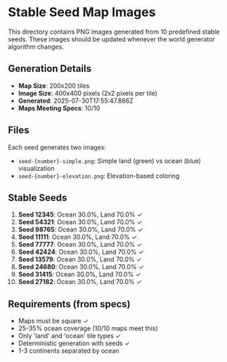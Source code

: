 # Stable Seed Map Images

This directory contains PNG images generated from 10 predefined stable seeds.
These images should be updated whenever the world generator algorithm changes.

## Generation Details

- **Map Size**: 200x200 tiles
- **Image Size**: 400x400 pixels (2x2 pixels per tile)
- **Generated**: 2025-07-30T17:55:47.886Z
- **Maps Meeting Specs**: 10/10

## Files

Each seed generates two images:
- `seed-{number}-simple.png`: Simple land (green) vs ocean (blue) visualization
- `seed-{number}-elevation.png`: Elevation-based coloring

## Stable Seeds

1. **Seed 12345**: Ocean 30.0%, Land 70.0% ✓
2. **Seed 54321**: Ocean 30.0%, Land 70.0% ✓
3. **Seed 98765**: Ocean 30.0%, Land 70.0% ✓
4. **Seed 11111**: Ocean 30.0%, Land 70.0% ✓
5. **Seed 77777**: Ocean 30.0%, Land 70.0% ✓
6. **Seed 42424**: Ocean 30.0%, Land 70.0% ✓
7. **Seed 13579**: Ocean 30.0%, Land 70.0% ✓
8. **Seed 24680**: Ocean 30.0%, Land 70.0% ✓
9. **Seed 31415**: Ocean 30.0%, Land 70.0% ✓
10. **Seed 27182**: Ocean 30.0%, Land 70.0% ✓

## Requirements (from specs)

- Maps must be square ✓
- 25-35% ocean coverage (10/10 maps meet this)
- Only 'land' and 'ocean' tile types ✓
- Deterministic generation with seeds ✓
- 1-3 continents separated by ocean

